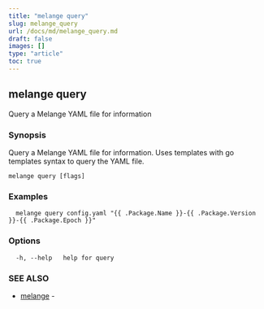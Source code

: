 ```yaml
---
title: "melange query"
slug: melange_query
url: /docs/md/melange_query.md
draft: false
images: []
type: "article"
toc: true
---
```

## melange query

Query a Melange YAML file for information

### Synopsis

Query a Melange YAML file for information.
		Uses templates with go templates syntax to query the YAML file.

```
melange query [flags]
```

### Examples

```
  melange query config.yaml "{{ .Package.Name }}-{{ .Package.Version }}-{{ .Package.Epoch }}"
```

### Options

```
  -h, --help   help for query
```

### SEE ALSO

* [melange](/docs/md/melange.md)	 - 

